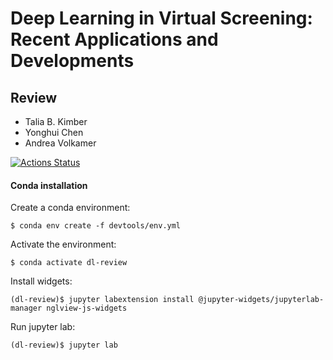 # Deep Learning in Virtual Screening: Recent Applications and Developments
## Review

- Talia B. Kimber
- Yonghui Chen
- Andrea Volkamer

[![Actions Status](https://github.com/volkamerlab/DL_in_VS_review/workflows/CI/badge.svg)](https://github.com/volkamerlab/DL_in_VS_review/actions)


#### Conda installation
Create a conda environment:

```console
$ conda env create -f devtools/env.yml
```

Activate the environment:

```console
$ conda activate dl-review
```

Install widgets:
```console
(dl-review)$ jupyter labextension install @jupyter-widgets/jupyterlab-manager nglview-js-widgets
```

Run jupyter lab:
```console
(dl-review)$ jupyter lab
```